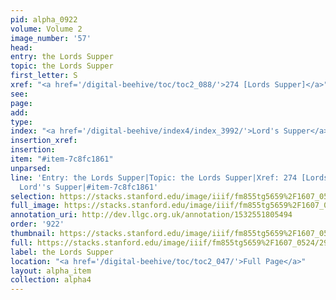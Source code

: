 ```yaml
---
pid: alpha_0922
volume: Volume 2
image_number: '57'
head: 
entry: the Lords Supper
topic: the Lords Supper
first_letter: S
xref: "<a href='/digital-beehive/toc/toc2_088/'>274 [Lords Supper]</a>"
see: 
page: 
add: 
type: 
index: "<a href='/digital-beehive/index4/index_3992/'>Lord's Supper</a>"
insertion_xref: 
insertion: 
item: "#item-7c8fc1861"
unparsed: 
line: 'Entry: the Lords Supper|Topic: the Lords Supper|Xref: 274 [Lords Supper]|Index:
  Lord''s Supper|#item-7c8fc1861'
selection: https://stacks.stanford.edu/image/iiif/fm855tg5659%2F1607_0524/297,239,3097,590/full/0/default.jpg
full_image: https://stacks.stanford.edu/image/iiif/fm855tg5659%2F1607_0524/full/full/0/default.jpg
annotation_uri: http://dev.llgc.org.uk/annotation/1532551805494
order: '922'
thumbnail: https://stacks.stanford.edu/image/iiif/fm855tg5659%2F1607_0524/297,239,600,180/250,/0/default.jpg
full: https://stacks.stanford.edu/image/iiif/fm855tg5659%2F1607_0524/297,239,3097,590/full/0/default.jpg
label: the Lords Supper
location: "<a href='/digital-beehive/toc/toc2_047/'>Full Page</a>"
layout: alpha_item
collection: alpha4
---
```

